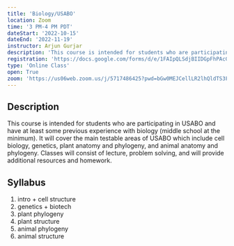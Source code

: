 ```yaml
---
title: 'Biology/USABO'
location: Zoom
time: '3 PM-4 PM PDT'
dateStart: '2022-10-15'
dateEnd: '2022-11-19'
instructor: Arjun Gurjar
description: 'This course is intended for students who are participating in USABO and have at least some previous experience with biology (middle school at the minimum).'
registration: 'https://docs.google.com/forms/d/e/1FAIpQLSdjBIIDGpFhPAcGgVUkGNpwlW_V04QIUdcNS7xHeTILm2hWag/viewform'
type: 'Online Class'
open: True
zoom: 'https://us06web.zoom.us/j/5717486425?pwd=bGw0MEJCellLR2lhQldTS3FPYjFtQT09'
---
```


## Description

This course is intended for students who are participating in USABO and have at least some previous experience with biology (middle school at the minimum). It will cover the main testable areas of USABO which include cell biology, genetics, plant anatomy and phylogeny, and animal anatomy and phylogeny. Classes will consist of lecture, problem solving, and will provide additional resources and homework.

## Syllabus

1. intro + cell structure
2. genetics + biotech
3. plant phylogeny
4. plant structure
5. animal phylogeny
6. animal structure
